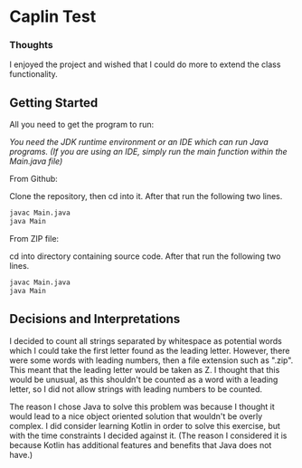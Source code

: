# Caplin Test 

### Thoughts

I enjoyed the project and wished that I could do more to extend the class functionality. 

## Getting Started

All you need to get the program to run:

*You need the JDK runtime environment or an IDE which can run Java programs. (If you are using an IDE, simply run the main function within the Main.java file)* 

From Github:

Clone the repository, then cd into it. After that run the following two lines.
```bash
javac Main.java
java Main
```

From ZIP file:

cd into directory containing source code. After that run the following two lines.
```bash
javac Main.java
java Main
```


## Decisions and Interpretations

I decided to count all strings separated by whitespace as potential words which I could take the first letter found as the leading letter. However, there were some words with leading numbers, then a file extension such as ".zip". This meant that the leading letter would be taken as Z. I thought that this would be unusual, as this shouldn't be counted as a word with a leading letter, so I did not allow strings with leading numbers to be counted. 

The reason I chose Java to solve this problem was because I thought it would lead to a nice object oriented solution that wouldn't be overly complex. I did consider learning Kotlin in order to solve this exercise, but with the time constraints I decided against it. (The reason I considered it is because Kotlin has additional features and benefits that Java does not have.)